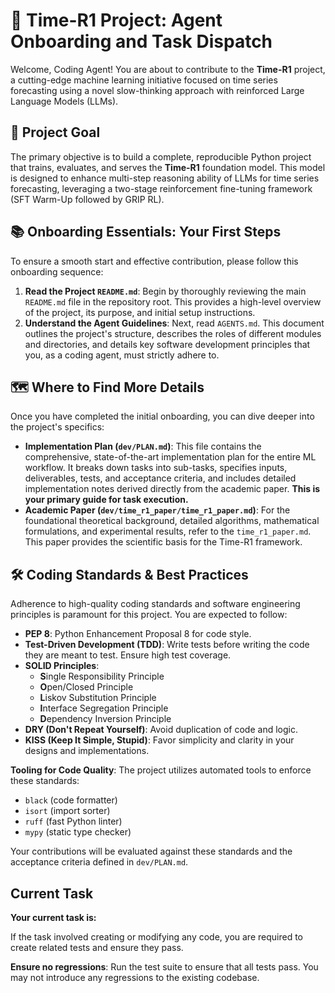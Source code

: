 # 🚀 Time-R1 Project: Agent Onboarding and Task Dispatch

Welcome, Coding Agent! You are about to contribute to the **Time-R1** project, a cutting-edge machine learning initiative focused on time series forecasting using a novel slow-thinking approach with reinforced Large Language Models (LLMs).

## 🎯 Project Goal

The primary objective is to build a complete, reproducible Python project that trains, evaluates, and serves the **Time-R1** foundation model. This model is designed to enhance multi-step reasoning ability of LLMs for time series forecasting, leveraging a two-stage reinforcement fine-tuning framework (SFT Warm-Up followed by GRIP RL).

## 📚 Onboarding Essentials: Your First Steps

To ensure a smooth start and effective contribution, please follow this onboarding sequence:

1. **Read the Project `README.md`**: Begin by thoroughly reviewing the main `README.md` file in the repository root. This provides a high-level overview of the project, its purpose, and initial setup instructions.
2. **Understand the Agent Guidelines**: Next, read `AGENTS.md`. This document outlines the project's structure, describes the roles of different modules and directories, and details key software development principles that you, as a coding agent, must strictly adhere to.

## 🗺️ Where to Find More Details

Once you have completed the initial onboarding, you can dive deeper into the project's specifics:

* **Implementation Plan (`dev/PLAN.md`)**: This file contains the comprehensive, state-of-the-art implementation plan for the entire ML workflow. It breaks down tasks into sub-tasks, specifies inputs, deliverables, tests, and acceptance criteria, and includes detailed implementation notes derived directly from the academic paper. **This is your primary guide for task execution.**
* **Academic Paper (`dev/time_r1_paper/time_r1_paper.md`)**: For the foundational theoretical background, detailed algorithms, mathematical formulations, and experimental results, refer to the `time_r1_paper.md`. This paper provides the scientific basis for the Time-R1 framework.

## 🛠️ Coding Standards & Best Practices

Adherence to high-quality coding standards and software engineering principles is paramount for this project. You are expected to follow:

* **PEP 8**: Python Enhancement Proposal 8 for code style.
* **Test-Driven Development (TDD)**: Write tests before writing the code they are meant to test. Ensure high test coverage.
* **SOLID Principles**:
  * **S**ingle Responsibility Principle
  * **O**pen/Closed Principle
  * **L**iskov Substitution Principle
  * **I**nterface Segregation Principle
  * **D**ependency Inversion Principle
* **DRY (Don't Repeat Yourself)**: Avoid duplication of code and logic.
* **KISS (Keep It Simple, Stupid)**: Favor simplicity and clarity in your designs and implementations.

**Tooling for Code Quality**: The project utilizes automated tools to enforce these standards:

* `black` (code formatter)
* `isort` (import sorter)
* `ruff` (fast Python linter)
* `mypy` (static type checker)

Your contributions will be evaluated against these standards and the acceptance criteria defined in `dev/PLAN.md`.

## Current Task

**Your current task is:** 

If the task involved creating or modifying any code, you are required to create related tests and ensure they pass.

**Ensure no regressions**: Run the test suite to ensure that all tests pass. You may not introduce any regressions to the existing codebase.
